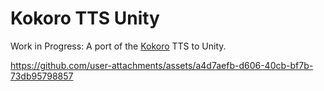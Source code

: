 # Kokoro TTS Unity

Work in Progress: A port of the [Kokoro](https://github.com/hexgrad/kokoro/) TTS to Unity.

https://github.com/user-attachments/assets/a4d7aefb-d606-40cb-bf7b-73db95798857

